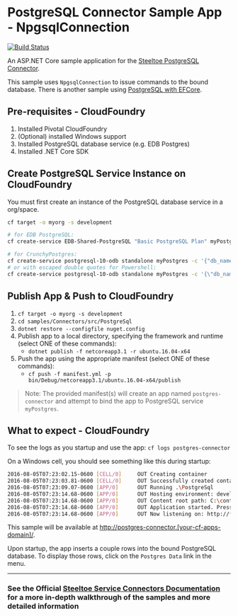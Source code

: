 ﻿# PostgreSQL Connector Sample App - NpgsqlConnection

[![Build Status](https://dev.azure.com/SteeltoeOSS/Steeltoe/_apis/build/status/Samples/SteeltoeOSS.Samples%20%5BConnectors_PostgreSql%5D?branchName=2.x)](https://dev.azure.com/SteeltoeOSS/Steeltoe/_build/latest?definitionId=21&branchName=master)

An ASP.NET Core sample application for the [Steeltoe PostgreSQL Connector](https://steeltoe.io/docs/steeltoe-connectors/#2-0-postgresql).

This sample uses `NpgsqlConnection` to issue commands to the bound database.
There is another sample using [PostgreSQL with EFCore](./PostgreEFCore).

## Pre-requisites - CloudFoundry

1. Installed Pivotal CloudFoundry
1. (Optional) installed Windows support
1. Installed PostgreSQL database service (e.g. EDB Postgres)
1. Installed .NET Core SDK

## Create PostgreSQL Service Instance on CloudFoundry

You must first create an instance of the PostgreSQL database service in a org/space.

```bash
cf target -o myorg -s development

# for EDB PostgreSQL:
cf create-service EDB-Shared-PostgreSQL "Basic PostgreSQL Plan" myPostgres

# for CrunchyPostgres:
cf create-service postgresql-10-odb standalone myPostgres -c '{"db_name":"postgresample", "db_username": "steeltoe", "owner_name":"<your name>", "owner_email":"<your email>"}'
# or with escaped double quotes for Powershell:
cf create-service postgresql-10-odb standalone myPostgres -c '{\"db_name\":\"postgresample\", \"db_username\": \"steeltoe\", \"owner_name\":\"<your name>\", \"owner_email\":\"<your email>\"}'
```

## Publish App & Push to CloudFoundry

1. `cf target -o myorg -s development`
1. `cd samples/Connectors/src/PostgreSql`
1. `dotnet restore --configfile nuget.config`
1. Publish app to a local directory, specifying the framework and runtime (select ONE of these commands):
   * `dotnet publish -f netcoreapp3.1 -r ubuntu.16.04-x64`
1. Push the app using the appropriate manifest (select ONE of these commands):
   * `cf push -f manifest.yml -p bin/Debug/netcoreapp3.1/ubuntu.16.04-x64/publish`

> Note: The provided manifest(s) will create an app named `postgres-connector` and attempt to bind the app to PostgreSQL service `myPostgres`.

## What to expect - CloudFoundry

To see the logs as you startup and use the app: `cf logs postgres-connector`

On a Windows cell, you should see something like this during startup:

```bash
2016-08-05T07:23:02.15-0600 [CELL/0]     OUT Creating container
2016-08-05T07:23:03.81-0600 [CELL/0]     OUT Successfully created container
2016-08-05T07:23:09.07-0600 [APP/0]      OUT Running .\PostgreSql
2016-08-05T07:23:14.68-0600 [APP/0]      OUT Hosting environment: development
2016-08-05T07:23:14.68-0600 [APP/0]      OUT Content root path: C:\containerizer\75E10B9301D2D9B4A8\user\app
2016-08-05T07:23:14.68-0600 [APP/0]      OUT Application started. Press Ctrl+C to shut down.
2016-08-05T07:23:14.68-0600 [APP/0]      OUT Now listening on: http://*:51217
```

This sample will be available at <http://postgres-connector.[your-cf-apps-domain]/>.

Upon startup, the app inserts a couple rows into the bound PostgreSQL database. To display those rows, click on the `Postgres Data` link in the menu.

---

### See the Official [Steeltoe Service Connectors Documentation](https://steeltoe.io/docs/steeltoe-connectors/#2-0-postgresql) for a more in-depth walkthrough of the samples and more detailed information
